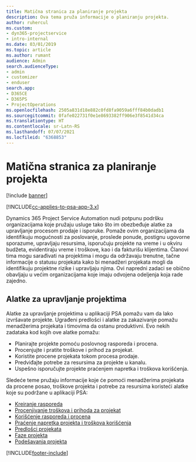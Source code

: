 ```yaml
---
title: Matična stranica za planiranje projekta
description: Ova tema pruža informacije o planiranju projekta.
author: ruhercul
ms.custom:
- dyn365-projectservice
- intro-internal
ms.date: 03/01/2019
ms.topic: article
ms.author: rumant
audience: Admin
search.audienceType:
- admin
- customizer
- enduser
search.app:
- D365CE
- D365PS
- ProjectOperations
ms.openlocfilehash: 2505a831d18e882c0fd8fa9059a6fff84b0dadb1
ms.sourcegitcommit: 0fafe022731f0e1e8693382ff906e3f8541d34ca
ms.translationtype: HT
ms.contentlocale: sr-Latn-RS
ms.lasthandoff: 07/07/2021
ms.locfileid: "6368853"
---
```

# <a name="project-planning-home-page"></a>Matična stranica za planiranje projekta

[!include [banner](../includes/psa-now-project-operations.md)]

[!INCLUDE[cc-applies-to-psa-app-3.x](../includes/cc-applies-to-psa-app-3x.md)]

Dynamics 365 Project Service Automation nudi potpunu podršku organizacijama koje pružaju usluge tako što im obezbeđuje alatke za upravljanje procesom prodaje i isporuke. Pomaže ovim organizacijama da identifikuju mogućnosti za poslovanje, proslede ponude, postignu ugovorne sporazume, upravljaju resursima, isporučuju projekte na vreme i u okviru budžeta, evidentiraju vreme i troškove, kao i da fakturišu klijentima. Članovi tima mogu sarađivati na projektima i mogu da održavaju trenutne, tačne informacije o statusu projekata kako bi menadžeri projekata mogli da identifikuju projektne rizike i upravljaju njima. Ovi napredni zadaci se obično obavljaju u većim organizacijama koje imaju odvojena odeljenja koja rade zajedno.

## <a name="project-management-tools"></a>Alatke za upravljanje projektima

Alatke za upravljanje projektima u aplikaciji PSA pomažu vam da lako izvršavate projekte. Ugrađeni predlošci i alatke za zakazivanje pomažu menadžerima projekata i timovima da ostanu produktivni. Evo nekih zadataka kod kojih ove alatke pomažu:

- Planirajte projekte pomoću poslovnog rasporeda i procena.
- Procenjujte i pratite troškove i prihod za projekat.
- Koristite procene projekata tokom procesa prodaje.
- Predviđajte potrebe za resursima za projekte u kanalu.
- Uspešno isporučujte projekte praćenjem napretka i troškova korišćenja.

Sledeće teme pružaju informacije koje će pomoći menadžerima projekata da procene posao, troškove projekta i potrebe za resursima koristeći alatke koje su podržane u aplikaciji PSA:

- [Kreiranje rasporeda](project-creating.md)
- [Procenjivanje troškova i prihoda za projekat](project-estimating.md)
- [Korišćenje rasporeda i procena](project-leveraging.md)
- [Praćenje napretka projekta i troškova korišćenja](project-tracking.md)
- [Predlošci projekata](project-templates.md)
- [Faze projekta](project-stages.md)
- [Podešavanja projekta](project-settings.md)


[!INCLUDE[footer-include](../includes/footer-banner.md)]